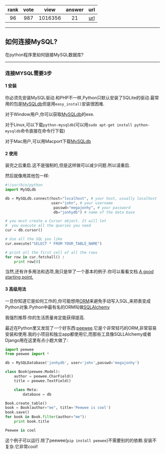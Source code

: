 
| rank | vote | view | answer | url |
|:-:|:-:|:-:|:-:|:-:|
|96|987|1016356|21| [url](http://stackoverflow.com/questions/372885/how-do-i-connect-to-a-mysql-database-in-python) |
***

## 如何连接MySQL?

在python程序里如何链接MySQL数据库?

***

### 连接MYSQL需要3步

#### 1 安装

你必须先安装MySQL驱动.和PHP不一样,Python只默认安装了SQLite的驱动.最常用的包是[MySQLdb](http://pypi.python.org/pypi/MySQL-python/)但是用`easy_install`安装很困难.

对于Window用户,你可以获取[MySQLdb](http://sourceforge.net/project/showfiles.php?group_id=22307)的exe.

对于Linux,可以下载`python-mysqldb`(可以用`sudo apt-get install python-mysqldb`命令直接在命令行下载)

对于Mac用户,可以用Macport下载[MySQLdb](http://stackoverflow.com/questions/1448429/how-to-install-mysqldb-python-data-access-library-to-mysql-on-mac-os-x#1448476)

#### 2 使用

装完之后重启.这不是强制的,但是这样做可以减少问题.所以请重启.

然后就像用其他包一样:

```python
#!/usr/bin/python
import MySQLdb

db = MySQLdb.connect(host="localhost", # your host, usually localhost
                     user="john", # your username
                      passwd="megajonhy", # your password
                      db="jonhydb") # name of the data base

# you must create a Cursor object. It will let
#  you execute all the queries you need
cur = db.cursor()

# Use all the SQL you like
cur.execute("SELECT * FROM YOUR_TABLE_NAME")

# print all the first cell of all the rows
for row in cur.fetchall() :
    print row[0]
```

当然,还有许多用法和选项,我只是举了一个基本的例子.你可以看看文档.[A good starting point.](http://www.mikusa.com/python-mysql-docs/)

#### 3 高级用法

一旦你知道它是如何工作的,你可能想用[ORM](https://en.wikipedia.org/wiki/Object-Relational_Mapping)来避免手动写入SQL,来把表变成Python对象.Python中最有名的ORM叫做[SQLAlchemy](http://www.sqlalchemy.org/)

我强烈推荐:你的生活质量肯定能获得提高.

最近在Python里又发现了一个好东西:[peewee](http://peewee.readthedocs.org/en/latest/index.html).它是个非常轻巧的ORM,非常容易安装和使用.我的小项目和独立app都使用它,而那些工具像SQLLAlchemy或者Django用在这里有点小题大做了:

```python
import peewee
from peewee import *

db = MySQLDatabase('jonhydb', user='john',passwd='megajonhy')

class Book(peewee.Model):
    author = peewee.CharField()
    title = peewee.TextField()

    class Meta:
        database = db

Book.create_table()
book = Book(author="me", title='Peewee is cool')
book.save()
for book in Book.filter(author="me"):
    print book.title

Peewee is cool
```

这个例子可以运行.除了peewee(`pip install peewee`)不需要别的的依赖.安装不复杂.它非常cool!